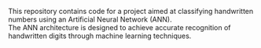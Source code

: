 This repository contains code for a project aimed at classifying handwritten numbers using an Artificial Neural Network (ANN).<br>
The ANN architecture is designed to achieve accurate recognition of handwritten digits through machine learning techniques.
